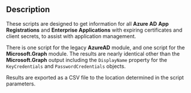 ## Description

These scripts are designed to get information for all **Azure AD** **App Registrations** and **Enterprise Applications** with expiring certificates and client secrets, to assist with application management.

There is one script for the legacy **AzureAD** module, and one script for the **Microsoft.Graph** module. The results are nearly identical other than the **Microsoft.Graph** output including the `DisplayName` property for the `KeyCredentials` and `PasswordCredentials` objects.

Results are exported as a CSV file to the location determined in the script parameters.
